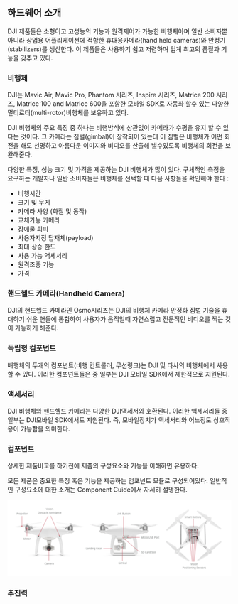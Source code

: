 ## 하드웨어 소개 

DJI 제품들은 소형이고 고성능의 기능과 원격제어가 가능한 비행체아며 일반 소비자뿐아니라 상업용 어플리케이션에 적합한 휴대용카메라(hand held cameras)와 안정기(stabilizers)를 생산한다. 이 제품들은 사용하기 쉽고 저렴하며 업계 최고의 품질과 기능을 갖추고 있다. 

### 비행체

DJI는 Mavic Air, Mavic Pro, Phantom 시리즈, Inspire 시리즈, Matrice 200 시리즈, Matrice 100 and Matrice 600을 포함한 모바일 SDK로 자동화 할수 있는 다양한 멀티로터(multi-rotor)비행체를 보유하고 있다. 

DJI 비행체의 주요 특징 중 하나는 비행방식에 상관없이 카메라가 수평을 유지 할 수 있다는 것이다. 그 카메라는 짐벌(gimbal)이 장착되어 있는데 이 짐벌은 비행체가 어떤 회전을 해도  선명하고 아름다운 이미지와 비디오를 산출해 낼수있도록 비행체의 회전을 보완해준다.

다양한 특징, 성능 크기 및 가격을 제공하는 DJI 비행체가 많이 있다. 구체적인 측정을 요구하는 개발자나 일반 소비자들은 비행체를 선택할 때 다음 사항들을 확인해야 한다 : 

- 비행시간
- 크기 및 무게
- 카메라 사양 (화질 및 동작)
- 교체가능 카메라
- 장애물 회피
- 사용자지정 탑재체(payload)
- 최대 상승 한도
- 사용 가능 액세서리
- 원격조종 기능
- 가격 

### 핸드헬드 카메라(Handheld Camera)

DJI의 핸드헬드 카메라인 Osmo시리즈는 DJI의 비행체 카메라 안정화 짐벌 기술을 휴대하기 쉬운 핸들에 통합하여 사용자가 움직일때 자연스럽고 전문적인 비디오를 찍는 것이 가능하게 해준다.

 ### 독립형 컴포넌트

배행체의 두개의 컴포넌트(비행 컨트롤러, 무선링크)는 DJI 및 타사의 비행체에서 사용할 수 있다. 이러한 컴포넌트들은 중 일부는 DJI 모바일 SDK에서 제한적으로 지원된다. 

### 액세서리 

DJI 비행체와 핸드헬드 카메라는 다양한 DJI액세서와 호환된다. 이러한 액세서리들 중 일부는 DJI모바일 SDK에서도 지원된다. 즉, 모바일장치가 액세서리와 어느정도 상호작용이 가능함을 의미한다.

### 컴포넌트 

상세한 제품비교를 하기전에 제품의 구성요소와 기능을 이해하면 유용하다.

모든 제품은 중요한 특징 혹은 기능을 제공하는 컴포넌트 모듈로 구성되어있다. 일반적인 구성요소에 대한 소개는 Component Cuide에서 자세히 설명한다.

![](./component.png)


### 추진력